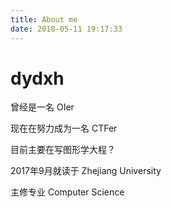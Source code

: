 ```yaml
---
title: About me
date: 2018-05-11 19:17:33
---
```

# dydxh
曾经是一名 OIer

现在在努力成为一名 CTFer

目前主要在写图形学大程？

2017年9月就读于 Zhejiang University

主修专业 Computer Science
